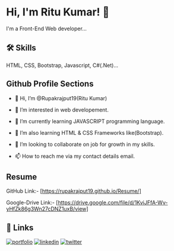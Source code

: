 # Hi, I'm Ritu Kumar! 👋

I'm a Front-End Web developer...

## 🛠 Skills
HTML, CSS, Bootstrap, Javascript, C#(.Net)...

## Github Profile Sections
- 👋 Hi, I’m @Rupakrajput19(Ritu Kumar)

- 👀 I’m interested in web developement.

- 🌱 I’m currently learning JAVASCRIPT programming language.

- 🌱 I’m also learning HTML & CSS Frameworks like(Bootstrap).

- 💞️ I’m looking to collaborate on job for growth in my skills.

- 📫 How to reach me via my contact details email.


## Resume
GitHub Link:- [https://rupakrajput19.github.io/Resume/]

Google-Drive Link:- [https://drive.google.com/file/d/1KviJFfA-Wv-yHfZk86g3Wn27cDNZ1uxB/view]

## 🔗 Links
[![portfolio](https://img.shields.io/badge/my_portfolio-000?style=for-the-badge&logo=ko-fi&logoColor=white)](https://github.com/Rupakrajput19/Rupakrajput19/)
[![linkedin](https://img.shields.io/badge/linkedin-0A66C2?style=for-the-badge&logo=linkedin&logoColor=white)](https://www.linkedin.com/in/ritu-kumar-a0a5aa1b2)
[![twitter](https://img.shields.io/badge/twitter-1DA1F2?style=for-the-badge&logo=twitter&logoColor=white)](https://mobile.twitter.com/RupakRajput10)



<!---
Rupakrajput19/Rupakrajput19 is a ✨ special ✨ repository because its `README.md` (this file) appears on your GitHub profile.
You can click the Preview link to take a look at your changes.
--->
